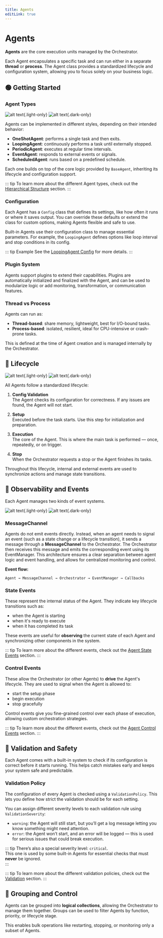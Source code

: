 ```yaml
---
title: Agents
editLink: true
---
```


# Agents

**Agents** are the core execution units managed by the Orchestrator. 

Each Agent encapsulates a specific task and can run either in a separate **thread** or **process**. The Agent class provides a standardized lifecycle and configuration system, allowing you to focus solely on your business logic.

## 🟢 Getting Started

### Agent Types

![alt text](./types_l.svg){.light-only}
![alt text](./types_d.svg){.dark-only}

Agents can be implemented in different styles, depending on their intended behavior:

- **OneShotAgent**: performs a single task and then exits.
- **LoopingAgent**: continuously performs a task until externally stopped.
- **PeriodicAgent**: executes at regular time intervals.
- **EventAgent**: responds to external events or signals.
- **ScheduledAgent**: runs based on a predefined schedule.

Each one builds on top of the core logic provided by `BaseAgent`, inheriting its lifecycle and configuration support.

::: tip
To learn more about the different Agent types, check out the [Hierarchical Structure](../../agents/index.md#hierarchical-structure) section.
:::

### Configuration

Each Agent has a `Config` class that defines its settings, like how often it runs or where it saves output. You can override these defaults or extend the class for custom options, making Agents flexible and safe to use.

Built-in Agents use their configuration class to manage essential parameters. For example, the `LoopingAgent` defines options like loop interval and stop conditions in its config. 

::: tip Example
See the [LoopingAgent Config](../../../learn/agents/built-in-agents/loopingagent.md#configuration) for more details.
:::

### Plugin System

Agents support plugins to extend their capabilities. Plugins are automatically initialized and finalized with the Agent, and can be used to modularize logic or add monitoring, transformation, or communication features.

### Thread vs Process

Agents can run as:

- **Thread-based**: share memory, lightweight, best for I/O-bound tasks.
- **Process-based**: isolated, resilient, ideal for CPU-intensive or crash-prone tasks.

This is defined at the time of Agent creation and is managed internally by the Orchestrator.

## 🔁 Lifecycle

![alt text](./lifecycle_l.svg){.light-only}
![alt text](./lifecycle_d.svg){.dark-only}

All Agents follow a standardized lifecycle:

1. **Config Validation**  
   The Agent checks its configuration for correctness. If any issues are found, the Agent will not start.

2. **Setup**  
   Executed before the task starts. Use this step for initialization and preparation.

3. **Execution**  
   The core of the Agent. This is where the main task is performed — once, repeatedly, or on trigger.

4. **Stop**  
   When the Orchestrator requests a stop or the Agent finishes its tasks.

Throughout this lifecycle, internal and external events are used to synchronize actions and manage state transitions.

## 🧠 Observability and Events

Each Agent manages two kinds of event systems.

![alt text](./events_l.svg){.light-only}
![alt text](./events_d.svg){.dark-only}

### MessageChannel

Agents do not emit events directly. Instead, when an agent needs to signal an event (such as a state change or a lifecycle transition), it sends a message through a **MessageChannel** to the Orchestrator. The Orchestrator then receives this message and emits the corresponding event using its EventManager. This architecture ensures a clear separation between agent logic and event handling, and allows for centralized monitoring and control.

**Event flow:**
```
Agent → MessageChannel → Orchestrator → EventManager → Callbacks
```

### State Events 

These represent the internal status of the Agent. They indicate key lifecycle transitions such as:

- when the Agent is starting
- when it's ready to execute
- when it has completed its task

These events are useful for **observing** the current state of each Agent and synchronizing other components in the system.

::: tip
To learn more about the different events, check out the [Agent State Events](../../agents/index.md#stateevents) section.
:::

### Control Events  

These allow the Orchestrator (or other Agents) to **drive** the Agent's lifecycle. They are used to signal when the Agent is allowed to:

- start the setup phase
- begin execution
- stop gracefully

Control events give you fine-grained control over each phase of execution, allowing custom orchestration strategies.

::: tip
To learn more about the different events, check out the [Agent Control Events](../../agents/index.md#controlevents) section.
:::

## 🧪 Validation and Safety

Each Agent comes with a built-in system to check if its configuration is correct before it starts running. This helps catch mistakes early and keeps your system safe and predictable.

### Validation Policy

The configuration of every Agent is checked using a `ValidationPolicy`. This lets you define how strict the validation should be for each setting.

You can assign different severity levels to each validation rule using `ValidationSeverity`:

- `warning`: the Agent will still start, but you’ll get a log message letting you know something might need attention.
- `error`: the Agent won’t start, and an error will be logged — this is used for serious issues that could break execution.

::: tip
   There’s also a special severity level: `critical`.  
   This one is used by some built-in Agents for essential checks that must **never** be ignored.  
:::

::: tip
To learn more about the different validation policies, check out the [Validation](../../agents/index.md#validation) section.
:::

## 🔄 Grouping and Control

Agents can be grouped into **logical collections**, allowing the Orchestrator to manage them together. Groups can be used to filter Agents by function, priority, or lifecycle stage.

This enables bulk operations like restarting, stopping, or monitoring only a subset of Agents.